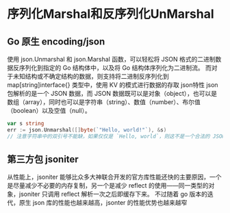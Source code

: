 # 序列化Marshal和反序列化UnMarshal

## Go 原生 encoding/json
使用 json.Unmarshal 和 json.Marshal 函数，可以轻松将 JSON 格式的二进制数据反序列化到指定的 Go 结构体中，以及将 Go 结构体序列化为二进制流。
而对于未知结构或不确定结构的数据，则支持将二进制反序列化到 map[string]interface{} 类型中，使用 KV 的模式进行数据的存取
json特性
json 包解析的是一个 JSON 数据，而 JSON 数据既可以是对象（object），也可以是数组（array），同时也可以是字符串（string）、数值（number）、布尔值（boolean）以及空值（null）。
```go
var s string
err := json.Unmarshal([]byte(`"Hello, world!"`), &s)
// 注意字符串中的双引号不能缺，如果仅仅是 `Hello, world`，则这不是一个合法的 JSON 序列，会返回错误。
```

## 第三方包 jsoniter
从性能上，jsoniter 能够比众多大神联合开发的官方库性能还快的主要原因，一个是尽量减少不必要的内存复制，另一个是减少 reflect 的使用——同一类型的对象，jsoniter 只调用 reflect 解析一次之后即缓存下来。
不过随着 go 版本的迭代，原生 json 库的性能也越来越高，jsonter 的性能优势也越来越窄
